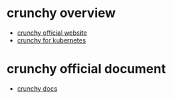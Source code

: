 # crunchy overview

  - [crunchy official website](https://www.crunchydata.com)
  - [crunchy for kubernetes](https://www.crunchydata.com/products/crunchy-postgresql-for-kubernetes/)

# crunchy official document

  - [crunchy docs]()